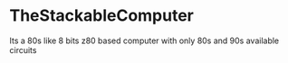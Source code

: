 # TheStackableComputer
Its a 80s like 8 bits z80 based computer with only 80s and 90s available circuits
